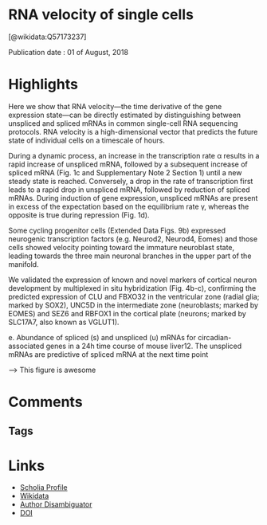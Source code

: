
RNA velocity of single cells
============================
  
  [@wikidata:Q57173237]  
  
Publication date : 01 of August, 2018  

# Highlights

 Here we show that RNA velocity—the time derivative of the gene expression state—can be directly estimated by distinguishing between unspliced and spliced mRNAs in common single-cell RNA sequencing protocols. RNA velocity is a high-dimensional vector that predicts the future state of individual cells on a timescale of hours.

 During a dynamic process, an increase in the transcription rate α results in a rapid increase
of unspliced mRNA, followed by a subsequent increase of spliced mRNA (Fig. 1c and
Supplementary Note 2 Section 1) until a new steady state is reached. Conversely, a drop in
the rate of transcription first leads to a rapid drop in unspliced mRNA, followed by reduction
of spliced mRNAs. During induction of gene expression, unspliced mRNAs are present in
excess of the expectation based on the equilibrium rate γ, whereas the opposite is true
during repression (Fig. 1d). 

Some cycling progenitor cells (Extended Data Figs. 9b) expressed neurogenic transcription
factors (e.g. Neurod2, Neurod4, Eomes) and those cells showed velocity pointing toward the
immature neuroblast state, leading towards the three main neuronal branches in the upper
part of the manifold.


We validated the expression of known and novel markers of
cortical neuron development by multiplexed in situ hybridization (Fig. 4b-c), confirming the
predicted expression of CLU and FBXO32 in the ventricular zone (radial glia; marked by
SOX2), UNC5D in the intermediate zone (neuroblasts; marked by EOMES) and SEZ6 and
RBFOX1 in the cortical plate (neurons; marked by SLC17A7, also known as VGLUT1). 

e. Abundance of spliced (s) and unspliced (u) mRNAs for circadian-associated genes in a
24h time course of mouse liver12. The unspliced mRNAs are predictive of spliced mRNA at
the next time point

--> This figure is awesome 

# Comments

## Tags

# Links
  
 * [Scholia Profile](https://scholia.toolforge.org/work/Q57173237)  
 * [Wikidata](https://www.wikidata.org/wiki/Q57173237)  
 * [Author Disambiguator](https://author-disambiguator.toolforge.org/work_item_oauth.php?id=Q57173237&batch_id=&match=1&author_list_id=&doit=Get+author+links+for+work)  
 * [DOI](https://doi.org/10.1038/S41586-018-0414-6)  

